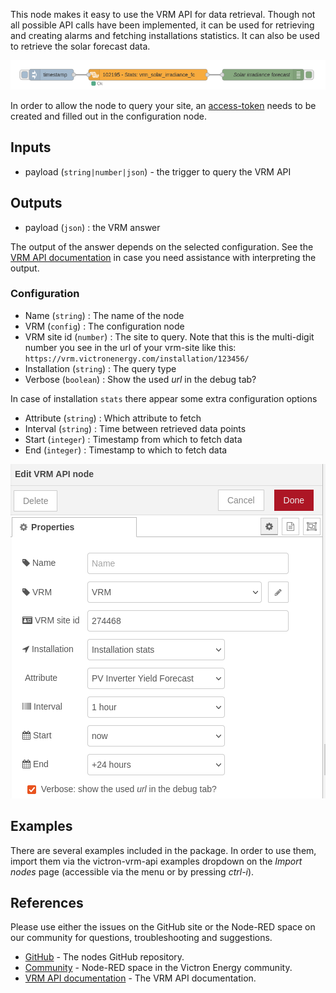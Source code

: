 This node makes it easy to use the VRM API for data retrieval. Though not all 
possible API calls have been implemented, it can be used for retrieving and
creating alarms and fetching installations statistics. It can also be used to
retrieve the solar forecast data.

![VRM API flow](./img/vrm-api-flow.png)

In order to allow the node to query your site, an
[access-token](https://vrm.victronenergy.com/access-tokens) needs to be created
and filled out in the configuration node.

## Inputs

* payload (`string|number|json`) - the trigger to query the VRM API

## Outputs

* payload (`json`) : the VRM answer

The output of the answer depends on the selected configuration. See the [VRM API documentation](https://vrm-api-docs.victronenergy.com/#)
in case you need assistance with interpreting the output.

### Configuration

- Name (`string`) : The name of the node
- VRM (`config`) : The configuration node
- VRM site id (`number`) : The site to query. Note that this is the multi-digit number you see in the url of your vrm-site like this: `https://vrm.victronenergy.com/installation/123456/`
- Installation (`string`) : The query type
- Verbose (`boolean`) : Show the used _url_ in the debug tab?

In case of installation `stats` there appear some extra configuration options
- Attribute (`string`) : Which attribute to fetch
- Interval (`string`) : Time between retrieved data points
- Start (`integer`) : Timestamp from which to fetch data
- End (`integer`) : Timestamp to which to fetch data

![VRM API edit panel](./img/vrm-api-edit-panel.png)

## Examples

There are several examples included in the package. In order to use them, import them via the
victron-vrm-api examples dropdown on the _Import nodes_ page (accessible via
the menu or by pressing _ctrl-i_).

## References

Please use either the issues on the GitHub site or the Node-RED space on our community for questions, troubleshooting and suggestions.
- [GitHub](https://github.com/dirkjanfaber/victron-vrm-api) - The nodes GitHub repository.
- [Community](https://community.victronenergy.com/smart-spaces/71/node-red.html) - Node-RED space in the Victron Energy community.
- [VRM API documentation](https://vrm-api-docs.victronenergy.com/#) - The VRM API documentation.


